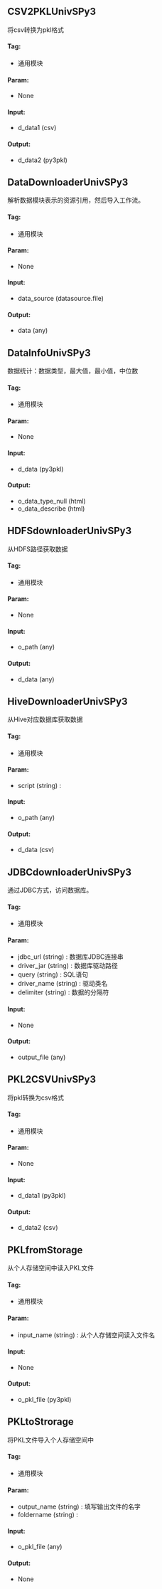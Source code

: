 
## CSV2PKLUnivSPy3

将csv转换为pkl格式

#### Tag:
* 通用模块

#### Param:
* None

#### Input:
* d_data1 (csv) 

#### Output:
* d_data2 (py3pkl) 

## DataDownloaderUnivSPy3

解析数据模块表示的资源引用，然后导入工作流。

#### Tag:
* 通用模块

#### Param:
* None

#### Input:
* data_source (datasource.file) 

#### Output:
* data (any) 

## DataInfoUnivSPy3

数据统计：数据类型，最大值，最小值，中位数

#### Tag:
* 通用模块

#### Param:
* None

#### Input:
* d_data (py3pkl) 

#### Output:
* o_data_type_null (html) 
* o_data_describe (html) 

## HDFSdownloaderUnivSPy3

从HDFS路径获取数据

#### Tag:
* 通用模块

#### Param:
* None

#### Input:
* o_path (any) 

#### Output:
* d_data (any) 

## HiveDownloaderUnivSPy3

从Hive对应数据库获取数据

#### Tag:
* 通用模块

#### Param:
* script (string) : 

#### Input:
* o_path (any) 

#### Output:
* d_data (csv) 

## JDBCdownloaderUnivSPy3

通过JDBC方式，访问数据库。

#### Tag:
* 通用模块

#### Param:
* jdbc_url (string) : 数据库JDBC连接串
* driver_jar (string) : 数据库驱动路径
* query (string) : SQL语句
* driver_name (string) : 驱动类名
* delimiter (string) : 数据的分隔符

#### Input:
* None

#### Output:
* output_file (any) 

## PKL2CSVUnivSPy3

将pkl转换为csv格式

#### Tag:
* 通用模块

#### Param:
* None

#### Input:
* d_data1 (py3pkl) 

#### Output:
* d_data2 (csv) 

## PKLfromStorage

从个人存储空间中读入PKL文件

#### Tag:
* 通用模块

#### Param:
* input_name (string) : 从个人存储空间读入文件名

#### Input:
* None

#### Output:
* o_pkl_file (py3pkl) 

## PKLtoStrorage

将PKL文件导入个人存储空间中

#### Tag:
* 通用模块

#### Param:
* output_name (string) : 填写输出文件的名字
* foldername (string) : 

#### Input:
* o_pkl_file (any) 

#### Output:
* None
